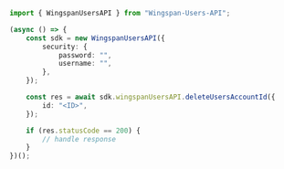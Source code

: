<!-- Start SDK Example Usage -->


```typescript
import { WingspanUsersAPI } from "Wingspan-Users-API";

(async () => {
    const sdk = new WingspanUsersAPI({
        security: {
            password: "",
            username: "",
        },
    });

    const res = await sdk.wingspanUsersAPI.deleteUsersAccountId({
        id: "<ID>",
    });

    if (res.statusCode == 200) {
        // handle response
    }
})();

```
<!-- End SDK Example Usage -->